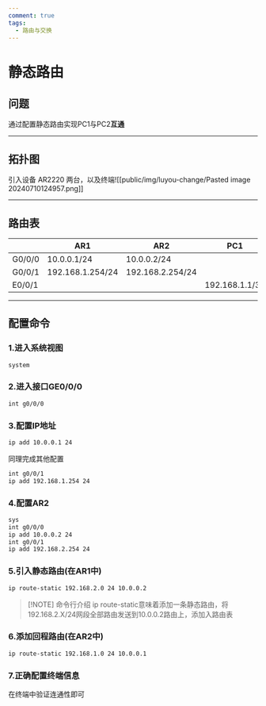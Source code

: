 ```yaml
---
comment: true
tags:
  - 路由与交换
---
```

# 静态路由

## 问题

通过配置静态路由实现PC1与PC2**互通**

---
## 拓扑图

引入设备 AR2220 两台，以及终端![[public/img/luyou-change/Pasted image 20240710124957.png]]

----

## 路由表

|        | **AR1**          | AR2              | PC1            | PC2            |
| ------ | ---------------- | ---------------- | -------------- | -------------- |
| G0/0/0 | 10.0.0.1/24      | 10.0.0.2/24      |                |                |
| G0/0/1 | 192.168.1.254/24 | 192.168.2.254/24 |                |                |
| E0/0/1 |                  |                  | 192.168.1.1/32 | 192.168.2.1/32 |

---

## 配置命令

### 1.进入系统视图

```bash
system
```
### 2.进入接口GE0/0/0

```bash
int g0/0/0
```
### 3.配置IP地址

```bash
ip add 10.0.0.1 24
```

同理完成其他配置

```bash
int g0/0/1
ip add 192.168.1.254 24
```

### 4.配置AR2

```bash
sys
int g0/0/0
ip add 10.0.0.2 24
int g0/0/1
ip add 192.168.2.254 24
```

### 5.引入静态路由(在AR1中)

```bash
ip route-static 192.168.2.0 24 10.0.0.2
```

> [!NOTE] 命令行介绍
> ip route-static意味着添加一条静态路由，将192.168.2.X/24网段全部路由发送到10.0.0.2路由上，添加入路由表

### 6.添加回程路由(在AR2中)

```bash
ip route-static 192.168.1.0 24 10.0.0.1
```

### 7.正确配置终端信息

在终端中验证连通性即可